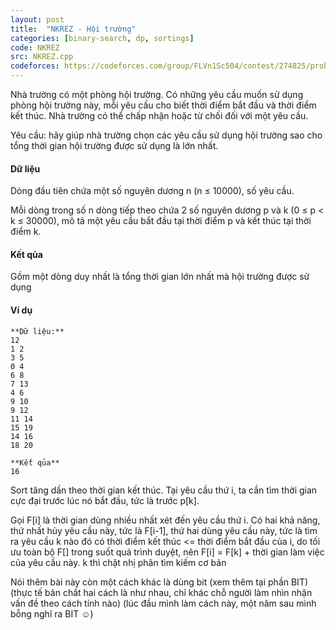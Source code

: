 ```yaml
---
layout: post
title:  "NKREZ - Hội trường"
categories: [binary-search, dp, sortings]
code: NKREZ
src: NKREZ.cpp
codeforces: https://codeforces.com/group/FLVn1Sc504/contest/274825/problem/K
---
```




  


Nhà trường có một phòng hội trường. Có những yêu cầu muốn sử dụng phòng hội trường này, mỗi yêu cầu cho biết thời điểm bắt đầu và thời điểm kết thúc. Nhà trường có thể chấp nhận hoặc từ chối đối với một yêu cầu.

Yêu cầu: hãy giúp nhà trường chọn các yêu cầu sử dụng hội trường sao cho tổng thời gian hội trường được sử dụng là lớn nhất.

#### Dữ liệu

Dòng đầu tiên chứa một số nguyên dương n (n ≤ 10000), số yêu cầu.

Mỗi dòng trong số n dòng tiếp theo chứa 2 số nguyên dương p và k (0 ≤ p < k ≤ 30000), mô tả một yêu cầu bắt đầu tại thời điểm p và kết thúc tại thời điểm k.

#### Kết qủa

Gồm một dòng duy nhất là tổng thời gian lớn nhất mà hội trường được sử dụng

#### Ví dụ

```
**Dữ liệu:**
12
1 2
3 5
0 4
6 8
7 13
4 6
9 10
9 12
11 14
15 19
14 16
18 20

**Kết qủa**
16

```

<!--more-->



Sort tăng dần theo thời gian kết thúc. Tại yêu cầu thứ i, ta cần tìm thời gian cực đại trước lúc nó bắt đầu, tức là trước p[k]. 

Gọi F[i] là thời gian dùng nhiều nhất xét đến yêu cầu thứ i. Có hai khả năng, thứ nhất hủy yêu cầu này, tức là F[i-1], thứ hai dùng yêu cầu này, tức là tìm ra yêu cầu k nào đó có thời điểm kết thúc <= thời điểm bắt đầu của i, do tối ưu toàn bộ F[] trong suốt quá trình duyệt, nên F[i] = F[k] + thời gian làm việc của yêu cầu này. k thì chặt nhị phân tìm kiếm cơ bản

Nói thêm bài này còn một cách khác là dùng bit (xem thêm tại phần BIT) (thực tế bản chất hai cách là như nhau, chỉ khác chỗ người làm nhìn nhận vấn đề theo cách tính nào) (lúc đầu mình làm cách này, một năm sau mình bỗng nghĩ ra BIT ☺)
